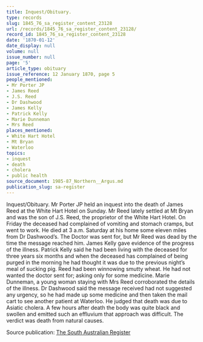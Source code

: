 ```yaml
---
title: Inquest/Obituary.
type: records
slug: 1845_76_sa_register_content_23128
url: /records/1845_76_sa_register_content_23128/
record_id: 1845_76_sa_register_content_23128
date: '1870-01-12'
date_display: null
volume: null
issue_number: null
page: '5'
article_type: obituary
issue_reference: 12 January 1870, page 5
people_mentioned:
- Mr Porter JP
- James Reed
- J.S. Reed
- Dr Dashwood
- James Kelly
- Patrick Kelly
- Marie Dunneman
- Mrs Reed
places_mentioned:
- White Hart Hotel
- Mt Bryan
- Waterloo
topics:
- inquest
- death
- cholera
- public health
source_document: 1985-87_Northern__Argus.md
publication_slug: sa-register
---
```


Inquest/Obituary.  Mr Porter JP held an inquest into the death of James Reed at the White Hart Hotel on Sunday.  Mr Reed lately settled at Mt Bryan and was the son of J.S. Reed, the proprietor of the White Hart Hotel.  On Friday the deceased had complained of vomiting and stomach cramps, but went to work.  He died at 3 a.m. Saturday at his home some eleven miles from Dr Dashwood’s.  The Doctor was sent for, but Mr Reed was dead by the time the message reached him.  James Kelly gave evidence of the progress of the illness.  Patrick Kelly said he had been living with the deceased for three years six months and when the deceased has complained of being purged in the morning he had thought it was due to the previous night’s meal of sucking pig.  Reed had been winnowing smutty wheat.   He had not wanted the doctor sent for; asking only for some medicine.  Marie Dunneman, a young woman staying with Mrs Reed corroborated the details of the illness.  Dr Dashwood said the message received had not suggested any urgency, so he had made up some medicine and then taken the mail cart to see another patient at Waterloo.  He judged that death was due to Asiatic cholera.  A few hours after death the body was quite black and swollen and emitted such an effluvium that approach was difficult.  The verdict was death from natural causes.

Source publication: [The South Australian Register](/publications/sa-register/)
